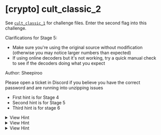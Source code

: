 # [crypto] cult_classic_2

See [`cult_classic_1`](../cult_classic_1/index.md) for challenge files. Enter the second flag into this challenge.

Clarifications for Stage 5:

- Make sure you're using the original source without modification (otherwise you may notice larger numbers than expected)
- If using online decoders but it's not working, try a quick manual check to see if the decoders doing what you expect

Author: Sheepiroo

Please open a ticket in Discord if you believe you have the correct password and are running into unzipping issues

- First hint is for Stage 4
- Second hint is for Stage 5
- Third hint is for stage 6

<details>
<summary>View Hint</summary>

We hope you **play fair** and square

</details>

<details>
<summary>View Hint</summary>

Updated hint: (Line).(something in line)  
Official lyrics from someone's song...

</details>

<details>
<summary>View Hint</summary>

:bacon: cipher

</details>

##
